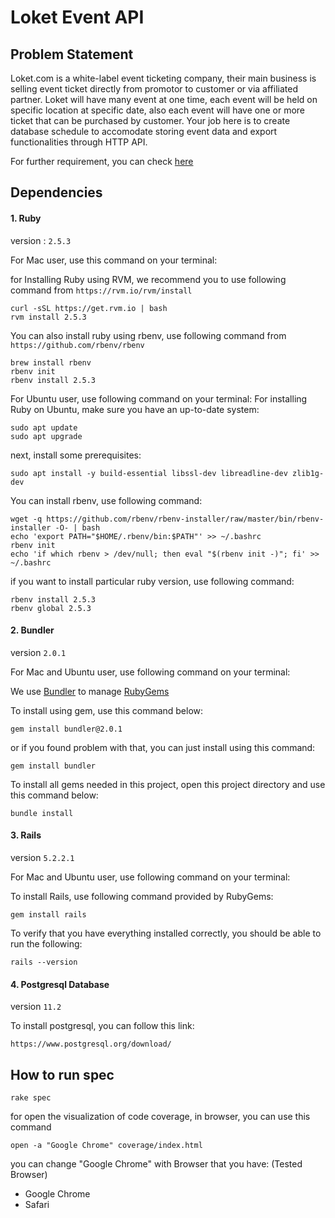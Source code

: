# Loket Event API

## Problem Statement
Loket.com is a white-label event ticketing company, their main business is selling event ticket directly from promotor to customer or via affiliated partner. Loket will have many event at one time, each event will be held on specific location at specific date, also each event will have one or more ticket that can be purchased by customer. Your job here is to create database schedule to accomodate storing event data and export functionalities through HTTP API.

For further requirement, you can check [here](docs/REQUIREMENT.md)

## Dependencies

#### 1. Ruby

version : `2.5.3`

For Mac user, use this command on your terminal:

for Installing Ruby using RVM, we recommend you to use following command from `https://rvm.io/rvm/install`
```
curl -sSL https://get.rvm.io | bash
rvm install 2.5.3
```

You can also install ruby using rbenv, use following command from `https://github.com/rbenv/rbenv`
```
brew install rbenv
rbenv init
rbenv install 2.5.3
```

For Ubuntu user, use following command on your terminal:
For installing Ruby on Ubuntu, make sure you have an up-to-date system:
```
sudo apt update
sudo apt upgrade
```

next, install some prerequisites:
```
sudo apt install -y build-essential libssl-dev libreadline-dev zlib1g-dev
```

You can install rbenv, use following command:
```
wget -q https://github.com/rbenv/rbenv-installer/raw/master/bin/rbenv-installer -O- | bash
echo 'export PATH="$HOME/.rbenv/bin:$PATH"' >> ~/.bashrc
rbenv init
echo 'if which rbenv > /dev/null; then eval "$(rbenv init -)"; fi' >> ~/.bashrc
```

if you want to install particular ruby version, use following command:
```
rbenv install 2.5.3
rbenv global 2.5.3
```

#### 2. Bundler

version `2.0.1`

For Mac and Ubuntu user, use following command on your terminal:

We use [Bundler](https://bundler.io/) to manage [RubyGems](https://guides.rubygems.org/)

To install using gem, use this command below:
```
gem install bundler@2.0.1
```

or if you found problem with that, you can just install using this command:
```
gem install bundler
```

To install all gems needed in  this project, open this project directory and use this command below:
```
bundle install
``` 

#### 3. Rails

version `5.2.2.1`

For Mac and Ubuntu user, use following command on your terminal:

To install Rails, use following command provided by RubyGems:
```
gem install rails
```

To verify that you have everything installed correctly, you should be able to run the following:
```
rails --version
```

#### 4. Postgresql Database

version `11.2`

To install postgresql, you can follow this link:
```
https://www.postgresql.org/download/
```

## How to run spec

```
rake spec
```

for open the visualization of code coverage, in browser, you can use this command
```
open -a "Google Chrome" coverage/index.html
```

you can change "Google Chrome" with Browser that you have: (Tested Browser)
- Google Chrome
- Safari
